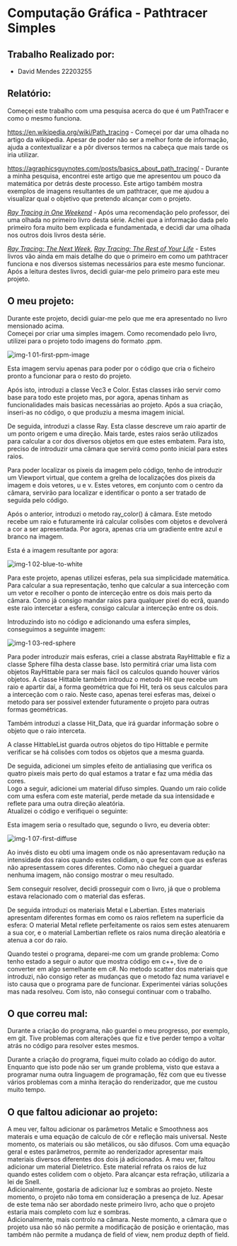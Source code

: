 # Computação Gráfica - Pathtracer Simples
## Trabalho Realizado por:  
- David Mendes 22203255  
## Relatório:  

Começei este trabalho com uma pesquisa acerca do que é um PathTracer e como o mesmo funciona.  

https://en.wikipedia.org/wiki/Path_tracing - Começei por dar uma olhada no artigo da wikipedia. Apesar de poder não ser a melhor fonte de informação, ajuda a contextualizar e a pôr diversos termos na cabeça que mais tarde os iria utilizar.  

https://agraphicsguynotes.com/posts/basics_about_path_tracing/ - Durante a minha pesquisa, encontrei este artigo que me apresentou um pouco da matemática por detrás deste processo. Este artigo também mostra exemplos de imagens resultantes de um pathtracer, que me ajudou a visualizar qual o objetivo que pretendo alcançar com o projeto.  

[_Ray Tracing in One Weekend_](https://raytracing.github.io/books/RayTracingInOneWeekend.html) - Após uma recomendação pelo professor, dei uma olhada no primeiro livro desta série. Achei que a informação dada pelo primeiro fora muito bem explicada e fundamentada, e decidi dar uma olhada nos outros dois livros desta série.  
  
[_Ray Tracing: The Next Week_](https://raytracing.github.io/books/RayTracingTheNextWeek.html), [_Ray Tracing: The Rest of Your Life_](https://raytracing.github.io/books/RayTracingTheRestOfYourLife.html) - Estes livros vão ainda em mais detalhe do que o primeiro em como um pathtracer funciona e nos diversos sistemas necessários para este mesmo funcionar. Após a leitura destes livros, decidi guiar-me pelo primeiro para este meu projeto.  
 
 ## O meu projeto:  
 Durante este projeto, decidi guiar-me pelo que me era apresentado no livro mensionado acima.  
 Começei por criar uma simples imagem. Como recomendado pelo livro, utilizei para o projeto todo imagens do formato .ppm.  
   
 ![img-1 01-first-ppm-image](https://github.com/ArKynn/SimplePathtracerExercise/assets/115217596/77057a91-7a8e-4edf-a3a5-9db73adfcb74)  

 Esta imagem serviu apenas para poder por o código que cria o ficheiro pronto a funcionar para o resto do projeto.

 Após isto, introduzi a classe Vec3 e Color. Estas classes irão servir como base para todo este projeto mas, por agora, apenas tinham as funcionalidades mais basicas necessárias ao projeto. Após a sua criação, inseri-as no código, o que produziu a mesma imagem inicial.  

 De seguida, introduzi a classe Ray. Esta classe descreve um raio apartir de um ponto origem e uma direção. Mais tarde, estes raios serão utilizados para calcular a cor dos diversos objetos em que estes embatem. Para isto, preciso de introduzir uma câmara que servirá como ponto inicial para estes raios.  

 Para poder localizar os pixeis da imagem pelo código, tenho de introduzir um Viewport virtual, que contem a grelha de localizações dos pixeis da imagem e dois vetores, u e v. Estes vetores, em conjunto com o centro da câmara, servirão para localizar e identificar o ponto a ser tratado de seguida pelo código.  

 Após o anterior, introduzi o metodo ray_color() á câmara. Este metodo recebe um raio e futuramente irá calcular colisões com objetos e devolverá a cor a ser apresentada. Por agora, apenas cria um gradiente entre azul e branco na imagem.  

Esta é a imagem resultante por agora:  

![img-1 02-blue-to-white](https://github.com/ArKynn/SimplePathtracerExercise/assets/115217596/f6990a22-8e87-49e5-8147-f3317bc02217)  

Para este projeto, apenas utilizei esferas, pela sua simplicidade matemática. Para calcular a sua representação, tenho que calcular a sua interceção com um vetor e recolher o ponto de interceção entre os dois mais perto da câmara. Como já consigo mandar raios para qualquer pixel do ecrâ, quando este raio intercetar a esfera, consigo calcular a interceção entre os dois.  

Introduzindo isto no código e adicionando uma esfera simples, conseguimos a seguinte imagem:  

![img-1 03-red-sphere](https://github.com/ArKynn/SimplePathtracerExercise/assets/115217596/0e912622-7bc1-4396-a77a-ac8285073d76)  

Para poder introduzir mais esferas, criei a classe abstrata RayHittable e fiz a classe Sphere filha desta classe base. Isto permitirá criar uma lista com objetos RayHittable para ser mais fácil os calculos quando houver vários objetos. A classe Hittable também introduz o metodo Hit que recebe um raio e apartir daí, a forma geométrica que foi Hit, terá os seus calculos para a interceção com o raio. Neste caso, apenas terei esferas mas, deixei o metodo para ser possivel extender futuramente o projeto para outras formas geométricas.  

Também introduzi a classe Hit_Data, que irá guardar informação sobre o objeto que o raio interceta.

A classe HittableList guarda outros objetos do tipo Hittable e permite verificar se há colisões com todos os objetos que a mesma guarda.  

De seguida, adicionei um simples efeito de antialiasing que verifica os quatro pixeis mais perto do qual estamos a tratar e faz uma média das cores.  
Logo a seguir, adicionei um material difuso simples. Quando um raio colide com uma esfera com este material, perde metade da sua intensidade e reflete para uma outra direção aleatória.  
Atualizei o código e verifiquei o seguinte:  

Esta imagem seria o resultado que, segundo o livro, eu deveria obter:  

![img-1 07-first-diffuse](https://github.com/ArKynn/SimplePathtracerExercise/assets/115217596/428ad366-175e-4232-8b19-7519963e7119)  

Ao invés disto eu obti uma imagem onde os não apresentavam redução na intensidade dos raios quando estes colidiam, o que fez com que as esferas não apresentassem cores diferentes. Como não cheguei a guardar nenhuma imagem, não consigo mostrar o meu resultado.  

Sem conseguir resolver, decidi prosseguir com o livro, já que o problema estava relacionado com o material das esferas.  

De seguida introduzi os materiais Metal e Labertian. Estes materiais apresentam diferentes formas em como os raios refletem na superficie da esfera: O material Metal reflete perfeitamente os raios sem estes atenuarem a sua cor, e o material Lambertian reflete os raios numa direção aleatória e atenua a cor do raio.  

Quando testei o programa, deparei-me com um grande problema: Como tenho estado a seguir o autor que mostra código em c++, tive de o converter em algo semelhante em c#. No metodo scatter dos materiais que introduzi, não consigo reter as mudanças que o metodo faz numa variavel e isto causa que o programa pare de funcionar. Experimentei várias soluções mas nada resolveu. Com isto, não consegui continuar com o trabalho.  

## O que correu mal:  
  
Durante a criação do programa, não guardei o meu progresso, por exemplo, em git. Tive problemas com alterações que fiz e tive perder tempo a voltar atrás no código para resolver estes mesmos.  
  
Durante a criação do programa, fiquei muito colado ao código do autor. Enquanto que isto pode não ser um grande problema, visto que estava a programar numa outra linguagem de programação, fêz com que eu tivesse vários problemas com a minha iteração do renderizador, que me custou muito tempo.  

## O que faltou adicionar ao projeto:  

A meu ver, faltou adicionar os parâmetros Metalic e Smoothness aos materais e uma equação de calculo de côr e refleção mais universal. Neste momento, os materiais ou são metálicos, ou são difusos. Com uma equação geral e estes parâmetros, permite ao renderizador apresentar mais materiais diversos diferentes dos dois já adicionados.
A meu ver, faltou adicionar um material Dieletrico. Este material refrata os raios de luz quando estes colidem com o objeto. Para alcançar esta refração, utilizaria a lei de Snell.  
Adicionalmente, gostaria de adicionar luz e sombras ao projeto. Neste momento, o projeto não toma em consideração a presença de luz. Apesar de este tema não ser abordado neste primeiro livro, acho que o projeto estaria mais completo com luz e sombras.  
Adicionalmente, mais controlo na câmara. Neste momento, a câmara que o projeto usa não só não permite a modificação de posição e orientação, mas também não permite a mudança de field of view, nem produz depth of field.

